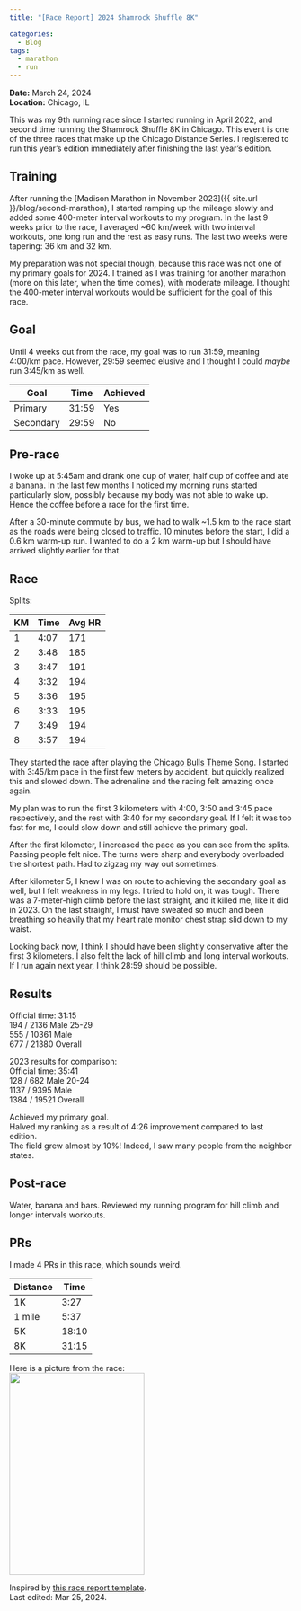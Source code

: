 ```yaml
---
title: "[Race Report] 2024 Shamrock Shuffle 8K"

categories:
  - Blog
tags:
  - marathon
  - run
---
```


**Date:** March 24, 2024\
**Location:** Chicago, IL

This was my 9th running race since I started running in April 2022, and second time running the Shamrock Shuffle 8K in Chicago. This event is one of the three races that make up the Chicago Distance Series. I registered to run this year’s edition immediately after finishing the last year’s edition.

## Training
After running the [Madison Marathon in November 2023]({{ site.url }}/blog/second-marathon), I started ramping up the mileage slowly and added some 400-meter interval workouts to my program. In the last 9 weeks prior to the race, I averaged ~60 km/week with two interval workouts, one long run and the rest as easy runs. The last two weeks were tapering: 36 km and 32 km.

My preparation was not special though, because this race was not one of my primary goals for 2024. I trained as I was training for another marathon (more on this later, when the time comes), with moderate mileage. I thought the 400-meter interval workouts would be sufficient for the goal of this race.

## Goal
Until 4 weeks out from the race, my goal was to run 31:59, meaning 4:00/km pace. However, 29:59 seemed elusive and I thought I could *maybe* run 3:45/km as well.

| Goal | Time | Achieved |
| --- | --- | --- |
| Primary | 31:59 | Yes |
| Secondary | 29:59 | No |

## Pre-race
I woke up at 5:45am and drank one cup of water, half cup of coffee and ate a banana. In the last few months I noticed my morning runs started particularly slow, possibly because my body was not able to wake up. Hence the coffee before a race for the first time.

After a 30-minute commute by bus, we had to walk ~1.5 km to the race start as the roads were being closed to traffic. 10 minutes before the start, I did a 0.6 km warm-up run. I wanted to do a 2 km warm-up but I should have arrived slightly earlier for that.

## Race
Splits:

| KM | Time | Avg HR |
| --- | --- | --- |
| 1 | 4:07 | 171 |
| 2 | 3:48 | 185 |
| 3 | 3:47 | 191 |
| 4 | 3:32 | 194 |
| 5 | 3:36 | 195 |
| 6 | 3:33 | 195 |
| 7 | 3:49 | 194 |
| 8 | 3:57 | 194 |

They started the race after playing the [Chicago Bulls Theme Song](https://www.youtube.com/watch?v=pWBXBo7ZH-E). I started with 3:45/km pace in the first few meters by accident, but quickly realized this and slowed down. The adrenaline and the racing felt amazing once again.

My plan was to run the first 3 kilometers with 4:00, 3:50 and 3:45 pace respectively, and the rest with 3:40 for my secondary goal. If I felt it was too fast for me, I could slow down and still achieve the primary goal.

After the first kilometer, I increased the pace as you can see from the splits. Passing people felt nice. The turns were sharp and everybody overloaded the shortest path. Had to zigzag my way out sometimes.

After kilometer 5, I knew I was on route to achieving the secondary goal as well, but I felt weakness in my legs. I tried to hold on, it was tough. There was a 7-meter-high climb before the last straight, and it killed me, like it did in 2023. On the last straight, I must have sweated so much and been breathing so heavily that my heart rate monitor chest strap slid down to my waist.

Looking back now, I think I should have been slightly conservative after the first 3 kilometers. I also felt the lack of hill climb and long interval workouts. If I run again next year, I think 28:59 should be possible.

## Results

Official time: 31:15\
194 / 2136 Male 25-29\
555 / 10361 Male\
677 / 21380 Overall

2023 results for comparison:\
Official time: 35:41\
128 / 682 Male 20-24\
1137 / 9395 Male\
1384 / 19521 Overall

Achieved my primary goal.\
Halved my ranking as a result of 4:26 improvement compared to last edition.\
The field grew almost by 10\%! Indeed, I saw many people from the neighbor states.

## Post-race
Water, banana and bars. Reviewed my running program for hill climb and longer intervals workouts.

## PRs
I made 4 PRs in this race, which sounds weird.

| Distance | Time |
| --- | --- |
| 1K | 3:27 |
| 1 mile | 5:37 |
| 5K | 18:10 |
| 8K | 31:15 |

Here is a picture from the race:\
<img src="https://alperengormez.github.io//assets/2024shamrock8k/contrast.png" width="240" height="360">

Inspired by [this race report template](http://sfdavis.com/racereports/).\
Last edited: Mar 25, 2024.
